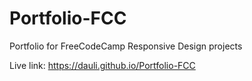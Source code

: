 # Portfolio-FCC
Portfolio for FreeCodeCamp Responsive Design projects

Live link:
https://dauli.github.io/Portfolio-FCC
